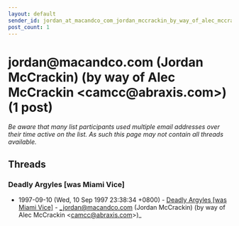 ```yaml
---
layout: default
sender_id: jordan_at_macandco_com_jordan_mccrackin_by_way_of_alec_mccrackin_camcc_at_abraxis_com_
post_count: 1
---
```


# jordan<span>@</span>macandco.com (Jordan McCrackin) (by way of Alec McCrackin <camcc<span>@</span>abraxis.com>) (1 post)

_Be aware that many list participants used multiple email addresses over their time active on the list. As such this page may not contain all threads available._

## Threads

### Deadly Argyles [was Miami Vice]
+ 1997-09-10 (Wed, 10 Sep 1997 23:38:34 +0800) - [Deadly Argyles [was Miami Vice]](/archive/1997/09/4be2640c1573b2e2a49cb788a3aa8e686203c2f0fef5cd0a18a01aaad55d21b9) - _jordan@macandco.com (Jordan McCrackin) (by way of Alec McCrackin \<camcc@abraxis.com\>)_

